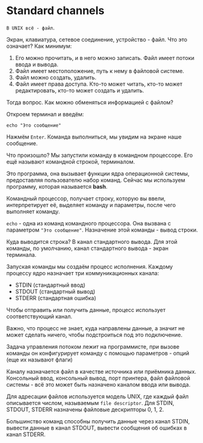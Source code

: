 # Standard channels

`В UNIX всё - файл`.  

Экран, клавиатура, сетевое соединение, устройство - файл.
Что это означает? Как минимум:
1. Его можно прочитать, и в него можно записать. Файл имеет потоки ввода и вывода. 
2. Файл имеет местоположение, путь к нему в файловой системе.
3. Файл можно создать, удалить. 
4. Файл имеет права доступа. Кто-то может читать, кто-то может редактировать, кто-то может создать и удалить. 

Тогда вопрос. Как можно обменяться информацией с файлом?

Откроем терминал и введём:   

```shell
echo "Это сообщение"
```
  
Нажмём `Enter`. Команда выполниться, мы увидим на экране наше сообщение.

Что произошло? Мы запустили команду в командном процессоре. 
Его ещё называют командной строкой, терминалом.

Это программа, она вызывает функции ядра операционной системы, 
предоставляя пользователю набор команд. Сейчас мы используем программу, которая называется **bash**. 

Командный процессор, получает строку, которую вы ввели, интерпретирует её, выделяет команду и параметры, после чего выполняет команду.

`echo` - одна из команд командного процессора. Она вызвана с параметром `"Это сообщение"`. Назначение этой команды - вывод строки. 

Куда выводится строка? В канал стандартного вывода. Для этой команды, по умолчанию, канал стандартного вывода - экран терминала.

Запуская команды мы создаём процесс исполнения. Каждому процессу ядро назначает три коммуникационных канала:
- STDIN (стандартный ввод)
- STDOUT (стандартный вывод)
- STDERR (стандартная ошибка)

Чтобы отправить или получить данные, процесс использует соответствующий канал.

Важно, что процесс не знает, куда направлены данные, а значит не может сделать ничего, чтобы подстроиться под это подключение.

Задача управления потоком лежит на программисте, при вызове команды он конфигурирует команду с помощью параметров - опций (еще их называют флаги)

Каналу назначается файл в качестве источника или приёмника данных. 
Консольный ввод, консольный вывод, порт принтера, файл файловой системы - всё это может быть назначено каналом ввода или вывода.

Для адресации файлов используется модель UNIX, где каждый файл описывается числом, называемым `file descriptor`.
Для STDIN, STDOUT, STDERR назначены файловые дескрипторы 0, 1, 2.

Большинство команд способны получить данные через канал STDIN, вывести данные в канал STDOUT, вывести сообщения об ошибках в канал STDERR.
